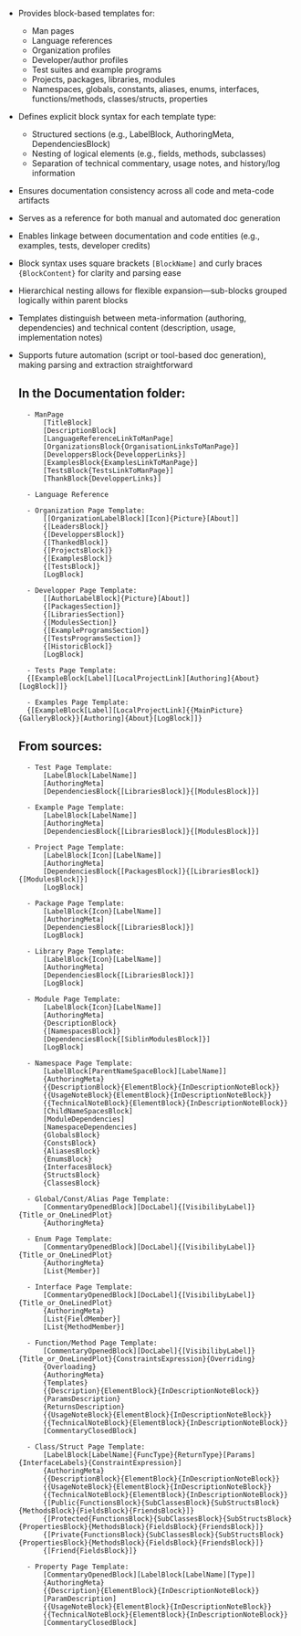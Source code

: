 - Provides block-based templates for:
	- Man pages
	- Language references
	- Organization profiles
	- Developer/author profiles
	- Test suites and example programs
	- Projects, packages, libraries, modules
	- Namespaces, globals, constants, aliases, enums, interfaces, functions/methods, classes/structs, properties
- Defines explicit block syntax for each template type:
	- Structured sections (e.g., LabelBlock, AuthoringMeta, DependenciesBlock)
	- Nesting of logical elements (e.g., fields, methods, subclasses)
	- Separation of technical commentary, usage notes, and history/log information
- Ensures documentation consistency across all code and meta-code artifacts
- Serves as a reference for both manual and automated doc generation
- Enables linkage between documentation and code entities (e.g., examples, tests, developer credits)
- Block syntax uses square brackets `[BlockName]` and curly braces `{BlockContent}` for clarity and parsing ease
- Hierarchical nesting allows for flexible expansion—sub-blocks grouped logically within parent blocks
- Templates distinguish between meta-information (authoring, dependencies) and technical content (description, usage, implementation notes)
- Supports future automation (script or tool-based doc generation), making parsing and extraction straightforward

 	## In the Documentation folder:
	
		- ManPage
			[TitleBlock]
			[DescriptionBlock]
			[LanguageReferenceLinkToManPage]
			[OrganizationsBlock{OrganisationLinksToManPage}]
			[DeveloppersBlock{DevelopperLinks}]
			[ExamplesBlock{ExamplesLinkToManPage}]
			[TestsBlock{TestsLinkToManPage}]
			[ThankBlock{DevelopperLinks}]
			
		- Language Reference

		- Organization Page Template:
			[[OrganizationLabelBlock][Icon]{Picture}[About]]
			{[LeadersBlock]}
			{[DeveloppersBlock]}
			{[ThankedBlock]}
			{[ProjectsBlock]}
			{[ExamplesBlock]}
			{[TestsBlock]}
			[LogBlock]

		- Developper Page Template:
			[[AuthorLabelBlock]{Picture}[About]]
			{[PackagesSection]}
			{[LibrariesSection]}
			{[ModulesSection]}
			{[ExampleProgramsSection]}
			{[TestsProgramsSection]}
			{[HistoricBlock]}
			[LogBlock]
			
		- Tests Page Template:
		{[ExampleBlock[Label][LocalProjectLink][Authoring]{About}[LogBlock]]}
			
		- Examples Page Template:
		{[ExampleBlock[Label][LocalProjectLink]{{MainPicture}{GalleryBlock}}[Authoring]{About}[LogBlock]]}

	## From sources:
	
		- Test Page Template:
			[LabelBlock[LabelName]]
			[AuthoringMeta]
			[DependenciesBlock{[LibrariesBlock]}{[ModulesBlock]}]
		
		- Example Page Template:
			[LabelBlock[LabelName]]
			[AuthoringMeta]
			[DependenciesBlock{[LibrariesBlock]}{[ModulesBlock]}]
		
		- Project Page Template:
			[LabelBlock[Icon][LabelName]]
			[AuthoringMeta]
			[DependenciesBlock{[PackagesBlock]}{[LibrariesBlock]}{[ModulesBlock]}]
			[LogBlock]
	
		- Package Page Template:
			[LabelBlock{Icon}[LabelName]]
			[AuthoringMeta]
			[DependenciesBlock{[LibrariesBlock]}]
			[LogBlock]
		
		- Library Page Template:
			[LabelBlock{Icon}[LabelName]]
			[AuthoringMeta]
			[DependenciesBlock{[LibrariesBlock]}]
			[LogBlock]
		
		- Module Page Template:
			[LabelBlock{Icon}[LabelName]]
			[AuthoringMeta]
			{DescriptionBlock}
			{[NamespacesBlock]}
			[DependenciesBlock{[SiblinModulesBlock]}]
			[LogBlock]

		- Namespace Page Template:
			[LabelBlock[ParentNameSpaceBlock][LabelName]]
			{AuthoringMeta}
			{{DescriptionBlock}{ElementBlock}{InDescriptionNoteBlock}}
			{{UsageNoteBlock}{ElementBlock}{InDescriptionNoteBlock}}
			{{TechnicalNoteBlock}{ElementBlock}{InDescriptionNoteBlock}}
			[ChildNameSpacesBlock]
			[ModuleDependencies]
			[NamespaceDependencies]
			{GlobalsBlock}
			{ConstsBlock}
			{AliasesBlock}
			{EnumsBlock}
			{InterfacesBlock}
			{StructsBlock}
			{ClassesBlock}

		- Global/Const/Alias Page Template:
			[CommentaryOpenedBlock][DocLabel]{[VisibilibyLabel]}{Title_or_OneLinedPlot} 	
			{AuthoringMeta}
		
		- Enum Page Template:
			[CommentaryOpenedBlock][DocLabel]{[VisibilibyLabel]}{Title_or_OneLinedPlot} 	
			{AuthoringMeta}
			[List{Member}]
		
		- Interface Page Template:
			[CommentaryOpenedBlock][DocLabel]{[VisibilibyLabel]}{Title_or_OneLinedPlot} 	
			{AuthoringMeta}
			[List{FieldMember}]
			[List{MethodMember}]
	
		- Function/Method Page Template:
		 	[CommentaryOpenedBlock][DocLabel]{[VisibilibyLabel]}{Title_or_OneLinedPlot}{ConstraintsExpression}{Overriding}
		 	{Overloading}
		 	{AuthoringMeta}
		 	{Templates}
		 	{{Description}{ElementBlock}{InDescriptionNoteBlock}}
		 	{ParamsDescription}
		 	{ReturnsDescription}
		 	{{UsageNoteBlock}{ElementBlock}{InDescriptionNoteBlock}}
		 	{{TechnicalNoteBlock}{ElementBlock}{InDescriptionNoteBlock}}
		 	[CommentaryClosedBlock]

		- Class/Struct Page Template:
			[LabelBlock[LabelName]{FuncType}{ReturnType}[Params]{InterfaceLabels}{ConstraintExpression}]
			{AuthoringMeta}
			{{DescriptionBlock}{ElementBlock}{InDescriptionNoteBlock}}
			{{UsageNoteBlock}{ElementBlock}{InDescriptionNoteBlock}}
			{{TechnicalNoteBlock}{ElementBlock}{InDescriptionNoteBlock}}
			{[Public{FunctionsBlock}{SubClassesBlock}{SubStructsBlock}{MethodsBlock}{FieldsBlock}{FriendsBlock}]}
			{[Protected{FunctionsBlock}{SubClassesBlock}{SubStructsBlock}{PropertiesBlock}{MethodsBlock}{FieldsBlock}{FriendsBlock}]}
			{[Private{FunctionsBlock}{SubClassesBlock}{SubStructsBlock}{PropertiesBlock}{MethodsBlock}{FieldsBlock}{FriendsBlock}]}
			{[Friend{FieldsBlock}]}

		- Property Page Template:
			[CommentaryOpenedBlock][LabelBlock[LabelName][Type]] 	
		 	{AuthoringMeta}
		 	{{Description}{ElementBlock}{InDescriptionNoteBlock}}
		 	[ParamDescription]
		 	{{UsageNoteBlock}{ElementBlock}{InDescriptionNoteBlock}}
		 	{{TechnicalNoteBlock}{ElementBlock}{InDescriptionNoteBlock}}
		 	[CommentaryClosedBlock]

